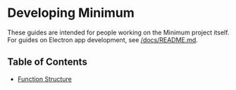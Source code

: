 # Developing Minimum

These guides are intended for people working on the Minimum project itself. For guides on Electron app development, see [/docs/README.md](https://github.com/PrairieFire2b/minimum/docs/README.md).

## Table of Contents

* [Function Structure](function-structure.md)
